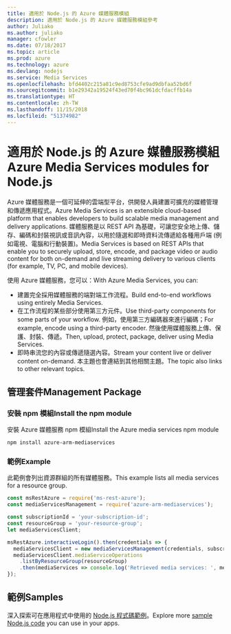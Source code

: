 ```yaml
---
title: 適用於 Node.js 的 Azure 媒體服務模組
description: 適用於 Node.js 的 Azure 媒體服務模組參考
author: Juliako
ms.author: juliako
manager: cfowler
ms.date: 07/18/2017
ms.topic: article
ms.prod: azure
ms.technology: azure
ms.devlang: nodejs
ms.service: Media Services
ms.openlocfilehash: bfd4402c215a81c9ed8753cfe9ad9dbfaa52bd6f
ms.sourcegitcommit: b1e29342a19524f43ed70f4bc961dcfdacffb14a
ms.translationtype: HT
ms.contentlocale: zh-TW
ms.lasthandoff: 11/15/2018
ms.locfileid: "51374982"
---
```

# <a name="azure-media-services-modules-for-nodejs"></a><span data-ttu-id="a31ac-103">適用於 Node.js 的 Azure 媒體服務模組</span><span class="sxs-lookup"><span data-stu-id="a31ac-103">Azure Media Services modules for Node.js</span></span>

<span data-ttu-id="a31ac-104">Azure 媒體服務是一個可延伸的雲端型平台，供開發人員建置可擴充的媒體管理和傳遞應用程式。</span><span class="sxs-lookup"><span data-stu-id="a31ac-104">Azure Media Services is an extensible cloud-based platform that enables developers to build scalable media management and delivery applications.</span></span> <span data-ttu-id="a31ac-105">媒體服務是以 REST API 為基礎，可讓您安全地上傳、儲存、編碼和封裝視訊或音訊內容，以用於隨選和即時資料流傳遞給各種用戶端 (例如電視、電腦和行動裝置)。</span><span class="sxs-lookup"><span data-stu-id="a31ac-105">Media Services is based on REST APIs that enable you to securely upload, store, encode, and package video or audio content for both on-demand and live streaming delivery to various clients (for example, TV, PC, and mobile devices).</span></span>

<span data-ttu-id="a31ac-106">使用 Azure 媒體服務，您可以：</span><span class="sxs-lookup"><span data-stu-id="a31ac-106">With Azure Media Services, you can:</span></span>
- <span data-ttu-id="a31ac-107">建置完全採用媒體服務的端對端工作流程。</span><span class="sxs-lookup"><span data-stu-id="a31ac-107">Build end-to-end workflows using entirely Media Services.</span></span> 
- <span data-ttu-id="a31ac-108">在工作流程的某些部分使用第三方元件。</span><span class="sxs-lookup"><span data-stu-id="a31ac-108">Use third-party components for some parts of your workflow.</span></span> <span data-ttu-id="a31ac-109">例如，使用第三方編碼器來進行編碼；</span><span class="sxs-lookup"><span data-stu-id="a31ac-109">For example, encode using a third-party encoder.</span></span> <span data-ttu-id="a31ac-110">然後使用媒體服務上傳、保護、封裝、傳遞。</span><span class="sxs-lookup"><span data-stu-id="a31ac-110">Then, upload, protect, package, deliver using Media Services.</span></span>
- <span data-ttu-id="a31ac-111">即時串流您的內容或傳遞隨選內容。</span><span class="sxs-lookup"><span data-stu-id="a31ac-111">Stream your content live or deliver content on-demand.</span></span> <span data-ttu-id="a31ac-112">本主題也會連結到其他相關主題。</span><span class="sxs-lookup"><span data-stu-id="a31ac-112">The topic also links to other relevant topics.</span></span>

## <a name="management-package"></a><span data-ttu-id="a31ac-113">管理套件</span><span class="sxs-lookup"><span data-stu-id="a31ac-113">Management Package</span></span>

### <a name="install-the-npm-module"></a><span data-ttu-id="a31ac-114">安裝 npm 模組</span><span class="sxs-lookup"><span data-stu-id="a31ac-114">Install the npm module</span></span>

<span data-ttu-id="a31ac-115">安裝 Azure 媒體服務 npm 模組</span><span class="sxs-lookup"><span data-stu-id="a31ac-115">Install the Azure media services npm module</span></span>

```bash
npm install azure-arm-mediaservices
```

### <a name="example"></a><span data-ttu-id="a31ac-116">範例</span><span class="sxs-lookup"><span data-stu-id="a31ac-116">Example</span></span>

<span data-ttu-id="a31ac-117">此範例會列出資源群組的所有媒體服務。</span><span class="sxs-lookup"><span data-stu-id="a31ac-117">This example lists all media services for a resource group.</span></span>

```javascript
const msRestAzure = require('ms-rest-azure');
const mediaServicesManagement = require('azure-arm-mediaservices');

const subscriptionId = 'your-subscription-id';
const resourceGroup = 'your-resource-group';
let mediaServicesClient;

msRestAzure.interactiveLogin().then(credentials => {
  mediaServicesClient = new mediaServicesManagement(credentials, subscriptionId);
  mediaServicesClient.mediaServiceOperations
    .listByResourceGroup(resourceGroup)
    .then(mediaServices => console.log('Retrieved media services: ', mediaServices));
});
```

## <a name="samples"></a><span data-ttu-id="a31ac-118">範例</span><span class="sxs-lookup"><span data-stu-id="a31ac-118">Samples</span></span>

<span data-ttu-id="a31ac-119">深入探索可在應用程式中使用的 [Node.js 程式碼範例](https://azure.microsoft.com/resources/samples/?platform=nodejs)。</span><span class="sxs-lookup"><span data-stu-id="a31ac-119">Explore more [sample Node.js code](https://azure.microsoft.com/resources/samples/?platform=nodejs) you can use in your apps.</span></span>
